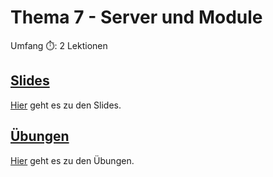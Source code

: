 # Thema 7 - Server und Module

Umfang ⏱️: 2 Lektionen

## [Slides](slides.md)

[Hier](slides.md) geht es zu den Slides.

## [Übungen](excercise.md)

[Hier](excercise.md) geht es zu den Übungen.
